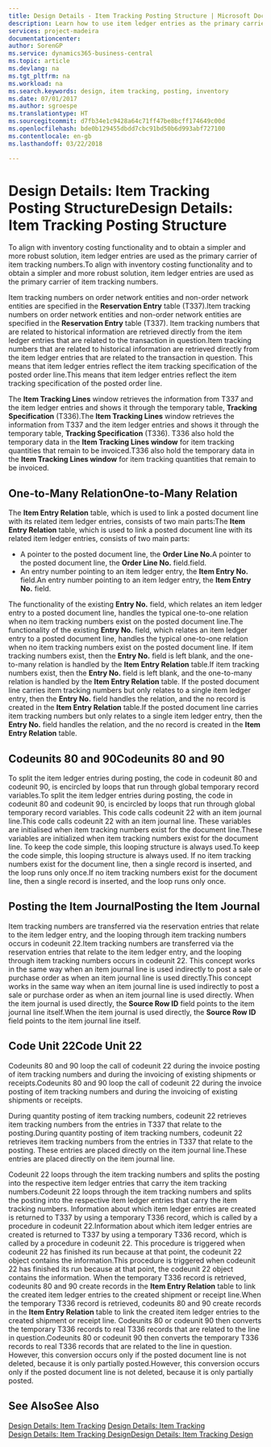 ```yaml
---
title: Design Details - Item Tracking Posting Structure | Microsoft Docs
description: Learn how to use item ledger entries as the primary carrier of item tracking numbers.
services: project-madeira
documentationcenter: 
author: SorenGP
ms.service: dynamics365-business-central
ms.topic: article
ms.devlang: na
ms.tgt_pltfrm: na
ms.workload: na
ms.search.keywords: design, item tracking, posting, inventory
ms.date: 07/01/2017
ms.author: sgroespe
ms.translationtype: HT
ms.sourcegitcommit: d7fb34e1c9428a64c71ff47be8bcff174649c00d
ms.openlocfilehash: bde0b129455dbdd7cbc91bd50b6d993abf727100
ms.contentlocale: en-gb
ms.lasthandoff: 03/22/2018

---
```

# <a name="design-details-item-tracking-posting-structure"></a><span data-ttu-id="a279e-103">Design Details: Item Tracking Posting Structure</span><span class="sxs-lookup"><span data-stu-id="a279e-103">Design Details: Item Tracking Posting Structure</span></span>
<span data-ttu-id="a279e-104">To align with inventory costing functionality and to obtain a simpler and more robust solution, item ledger entries are used as the primary carrier of item tracking numbers.</span><span class="sxs-lookup"><span data-stu-id="a279e-104">To align with inventory costing functionality and to obtain a simpler and more robust solution, item ledger entries are used as the primary carrier of item tracking numbers.</span></span>  
  
<span data-ttu-id="a279e-105">Item tracking numbers on order network entities and non-order network entities are specified in the **Reservation Entry** table (T337).</span><span class="sxs-lookup"><span data-stu-id="a279e-105">Item tracking numbers on order network entities and non-order network entities are specified in the **Reservation Entry** table (T337).</span></span> <span data-ttu-id="a279e-106">Item tracking numbers that are related to historical information are retrieved directly from the item ledger entries that are related to the transaction in question.</span><span class="sxs-lookup"><span data-stu-id="a279e-106">Item tracking numbers that are related to historical information are retrieved directly from the item ledger entries that are related to the transaction in question.</span></span> <span data-ttu-id="a279e-107">This means that item ledger entries reflect the item tracking specification of the posted order line.</span><span class="sxs-lookup"><span data-stu-id="a279e-107">This means that item ledger entries reflect the item tracking specification of the posted order line.</span></span>  
  
<span data-ttu-id="a279e-108">The **Item Tracking Lines** window retrieves the information from T337 and the item ledger entries and shows it through the temporary table, **Tracking Specification** (T336).</span><span class="sxs-lookup"><span data-stu-id="a279e-108">The **Item Tracking Lines** window retrieves the information from T337 and the item ledger entries and shows it through the temporary table, **Tracking Specification** (T336).</span></span> <span data-ttu-id="a279e-109">T336 also hold the temporary data in the **Item Tracking Lines window** for item tracking quantities that remain to be invoiced.</span><span class="sxs-lookup"><span data-stu-id="a279e-109">T336 also hold the temporary data in the **Item Tracking Lines window** for item tracking quantities that remain to be invoiced.</span></span>  
  
## <a name="one-to-many-relation"></a><span data-ttu-id="a279e-110">One-to-Many Relation</span><span class="sxs-lookup"><span data-stu-id="a279e-110">One-to-Many Relation</span></span>  
<span data-ttu-id="a279e-111">The **Item Entry Relation** table, which is used to link a posted document line with its related item ledger entries, consists of two main parts:</span><span class="sxs-lookup"><span data-stu-id="a279e-111">The **Item Entry Relation** table, which is used to link a posted document line with its related item ledger entries, consists of two main parts:</span></span>  
  
* <span data-ttu-id="a279e-112">A pointer to the posted document line, the **Order Line No.**</span><span class="sxs-lookup"><span data-stu-id="a279e-112">A pointer to the posted document line, the **Order Line No.**</span></span> <span data-ttu-id="a279e-113">field.</span><span class="sxs-lookup"><span data-stu-id="a279e-113">field.</span></span>  
* <span data-ttu-id="a279e-114">An entry number pointing to an item ledger entry, the **Item Entry No.** field.</span><span class="sxs-lookup"><span data-stu-id="a279e-114">An entry number pointing to an item ledger entry, the **Item Entry No.** field.</span></span>  
  
<span data-ttu-id="a279e-115">The functionality of the existing **Entry No.** field, which relates an item ledger entry to a posted document line, handles the typical one-to-one relation when no item tracking numbers exist on the posted document line.</span><span class="sxs-lookup"><span data-stu-id="a279e-115">The functionality of the existing **Entry No.** field, which relates an item ledger entry to a posted document line, handles the typical one-to-one relation when no item tracking numbers exist on the posted document line.</span></span> <span data-ttu-id="a279e-116">If item tracking numbers exist, then the **Entry No.** field is left blank, and the one-to-many relation is handled by the **Item Entry Relation** table.</span><span class="sxs-lookup"><span data-stu-id="a279e-116">If item tracking numbers exist, then the **Entry No.** field is left blank, and the one-to-many relation is handled by the **Item Entry Relation** table.</span></span> <span data-ttu-id="a279e-117">If the posted document line carries item tracking numbers but only relates to a single item ledger entry, then the **Entry No.** field handles the relation, and the no record is created in the **Item Entry Relation** table.</span><span class="sxs-lookup"><span data-stu-id="a279e-117">If the posted document line carries item tracking numbers but only relates to a single item ledger entry, then the **Entry No.** field handles the relation, and the no record is created in the **Item Entry Relation** table.</span></span>  
  
## <a name="codeunits-80-and-90"></a><span data-ttu-id="a279e-118">Codeunits 80 and 90</span><span class="sxs-lookup"><span data-stu-id="a279e-118">Codeunits 80 and 90</span></span>  
<span data-ttu-id="a279e-119">To split the item ledger entries during posting, the code in codeunit 80 and codeunit 90, is encircled by loops that run through global temporary record variables.</span><span class="sxs-lookup"><span data-stu-id="a279e-119">To split the item ledger entries during posting, the code in codeunit 80 and codeunit 90, is encircled by loops that run through global temporary record variables.</span></span> <span data-ttu-id="a279e-120">This code calls codeunit 22 with an item journal line.</span><span class="sxs-lookup"><span data-stu-id="a279e-120">This code calls codeunit 22 with an item journal line.</span></span> <span data-ttu-id="a279e-121">These variables are initialised when item tracking numbers exist for the document line.</span><span class="sxs-lookup"><span data-stu-id="a279e-121">These variables are initialized when item tracking numbers exist for the document line.</span></span> <span data-ttu-id="a279e-122">To keep the code simple, this looping structure is always used.</span><span class="sxs-lookup"><span data-stu-id="a279e-122">To keep the code simple, this looping structure is always used.</span></span> <span data-ttu-id="a279e-123">If no item tracking numbers exist for the document line, then a single record is inserted, and the loop runs only once.</span><span class="sxs-lookup"><span data-stu-id="a279e-123">If no item tracking numbers exist for the document line, then a single record is inserted, and the loop runs only once.</span></span>  
  
## <a name="posting-the-item-journal"></a><span data-ttu-id="a279e-124">Posting the Item Journal</span><span class="sxs-lookup"><span data-stu-id="a279e-124">Posting the Item Journal</span></span>  
<span data-ttu-id="a279e-125">Item tracking numbers are transferred via the reservation entries that relate to the item ledger entry, and the looping through item tracking numbers occurs in codeunit 22.</span><span class="sxs-lookup"><span data-stu-id="a279e-125">Item tracking numbers are transferred via the reservation entries that relate to the item ledger entry, and the looping through item tracking numbers occurs in codeunit 22.</span></span> <span data-ttu-id="a279e-126">This concept works in the same way when an item journal line is used indirectly to post a sale or purchase order as when an item journal line is used directly.</span><span class="sxs-lookup"><span data-stu-id="a279e-126">This concept works in the same way when an item journal line is used indirectly to post a sale or purchase order as when an item journal line is used directly.</span></span> <span data-ttu-id="a279e-127">When the item journal is used directly, the **Source Row ID** field points to the item journal line itself.</span><span class="sxs-lookup"><span data-stu-id="a279e-127">When the item journal is used directly, the **Source Row ID** field points to the item journal line itself.</span></span>  
  
## <a name="code-unit-22"></a><span data-ttu-id="a279e-128">Code Unit 22</span><span class="sxs-lookup"><span data-stu-id="a279e-128">Code Unit 22</span></span>  
<span data-ttu-id="a279e-129">Codeunits 80 and 90 loop the call of codeunit 22 during the invoice posting of item tracking numbers and during the invoicing of existing shipments or receipts.</span><span class="sxs-lookup"><span data-stu-id="a279e-129">Codeunits 80 and 90 loop the call of codeunit 22 during the invoice posting of item tracking numbers and during the invoicing of existing shipments or receipts.</span></span>  
  
<span data-ttu-id="a279e-130">During quantity posting of item tracking numbers, codeunit 22 retrieves item tracking numbers from the entries in T337 that relate to the posting.</span><span class="sxs-lookup"><span data-stu-id="a279e-130">During quantity posting of item tracking numbers, codeunit 22 retrieves item tracking numbers from the entries in T337 that relate to the posting.</span></span> <span data-ttu-id="a279e-131">These entries are placed directly on the item journal line.</span><span class="sxs-lookup"><span data-stu-id="a279e-131">These entries are placed directly on the item journal line.</span></span>  
  
<span data-ttu-id="a279e-132">Codeunit 22 loops through the item tracking numbers and splits the posting into the respective item ledger entries that carry the item tracking numbers.</span><span class="sxs-lookup"><span data-stu-id="a279e-132">Codeunit 22 loops through the item tracking numbers and splits the posting into the respective item ledger entries that carry the item tracking numbers.</span></span> <span data-ttu-id="a279e-133">Information about which item ledger entries are created is returned to T337 by using a temporary T336 record, which is called by a procedure in codeunit 22.</span><span class="sxs-lookup"><span data-stu-id="a279e-133">Information about which item ledger entries are created is returned to T337 by using a temporary T336 record, which is called by a procedure in codeunit 22.</span></span> <span data-ttu-id="a279e-134">This procedure is triggered when codeunit 22 has finished its run because at that point, the codeunit 22 object contains the information.</span><span class="sxs-lookup"><span data-stu-id="a279e-134">This procedure is triggered when codeunit 22 has finished its run because at that point, the codeunit 22 object contains the information.</span></span> <span data-ttu-id="a279e-135">When the temporary T336 record is retrieved, codeunits 80 and 90 create records in the **Item Entry Relation** table to link the created item ledger entries to the created shipment or receipt line.</span><span class="sxs-lookup"><span data-stu-id="a279e-135">When the temporary T336 record is retrieved, codeunits 80 and 90 create records in the **Item Entry Relation** table to link the created item ledger entries to the created shipment or receipt line.</span></span> <span data-ttu-id="a279e-136">Codeunits 80 or codeunit 90 then converts the temporary T336 records to real T336 records that are related to the line in question.</span><span class="sxs-lookup"><span data-stu-id="a279e-136">Codeunits 80 or codeunit 90 then converts the temporary T336 records to real T336 records that are related to the line in question.</span></span> <span data-ttu-id="a279e-137">However, this conversion occurs only if the posted document line is not deleted, because it is only partially posted.</span><span class="sxs-lookup"><span data-stu-id="a279e-137">However, this conversion occurs only if the posted document line is not deleted, because it is only partially posted.</span></span>  
  
## <a name="see-also"></a><span data-ttu-id="a279e-138">See Also</span><span class="sxs-lookup"><span data-stu-id="a279e-138">See Also</span></span>  
<span data-ttu-id="a279e-139">[Design Details: Item Tracking](design-details-item-tracking.md) </span><span class="sxs-lookup"><span data-stu-id="a279e-139">[Design Details: Item Tracking](design-details-item-tracking.md) </span></span>  
[<span data-ttu-id="a279e-140">Design Details: Item Tracking Design</span><span class="sxs-lookup"><span data-stu-id="a279e-140">Design Details: Item Tracking Design</span></span>](design-details-item-tracking-design.md)
